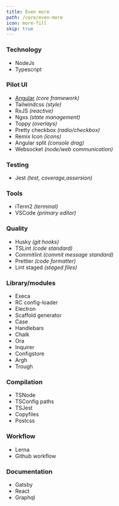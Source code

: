 ```yaml
---
title: Even more
path: /core/even-more
icon: more-fill
skip: true
---
```


### Technology

- NodeJs
- Typescript

### Pilot UI

- [Angular](http://foo) _(core framework)_
- Tailwindcss _(style)_
- RxJS _(reactive)_
- Ngxs _(state management)_
- Toppy _(overlays)_
- Pretty checkbox _(radio/checkbox)_
- Remix Icon _(icons)_
- Angular split _(console drag)_
- Websocket _(node/web communication)_

### Testing

- Jest _(test, coverage,assersion)_

### Tools

- iTerm2 _(terminal)_
- VSCode _(primary editor)_

### Quality

- Husky _(git hooks)_
- TSLint _(code standard)_
- Commitlint _(commit message standard)_
- Prettier _(code formatter)_
- Lint staged _(staged files)_

### Library/modules

- Execa
- RC config-loader
- Electron
- Scaffold generator
- Case
- Handlebars
- Chalk
- Ora
- Inquirer
- Configstore
- Argh
- Trough

### Compilation

- TSNode
- TSConfig paths
- TSJest
- Copyfiles
- Postcss

### Workflow

- Lerna
- Github workflow

### Documentation

- Gatsby
- React
- Graphql
